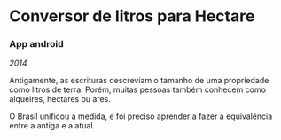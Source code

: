 # Conversor de litros para Hectare
### App android
*2014* 

Antigamente, as escrituras descreviam o tamanho de uma propriedade como litros de terra.
Porém, muitas pessoas também conhecem como alqueires, hectares ou ares.

O Brasil unificou a medida, e foi preciso aprender a fazer a equivalência entre a antiga e a atual.
